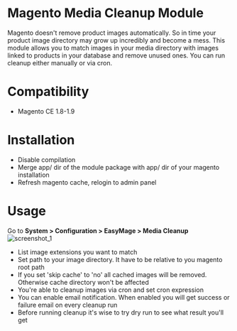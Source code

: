 # Magento Media Cleanup Module
Magento doesn't remove product images automatically. So in time your product image directory may grow up incredibly and become a mess. This module allows you to match images in your media directory with images linked to products in your database and remove unused ones. You can run cleanup either manually or via cron.

# Compatibility
* Magento CE 1.8-1.9

# Installation
* Disable compilation
* Merge app/ dir of the module package with app/ dir of your magento installation
* Refresh magento cache, relogin to admin panel

# Usage
Go to **System > Configuration > EasyMage > Media Cleanup**
![screenshot_1](https://cloud.githubusercontent.com/assets/12259690/13453949/a510ea5e-e05c-11e5-8c1f-e67cf00778a4.png)<br/>
* List image extensions you want to match
* Set path to your image directory. It have to be relative to you magento root path
* If you set 'skip cache' to 'no' all cached images will be removed. Otherwise cache directory won't be affected
* You're able to cleanup images via cron and set cron expression
* You can enable email notification. When enabled you will get success or failure email on every cleanup run
* Before running cleanup it's wise to try dry run to see what result you'll get
